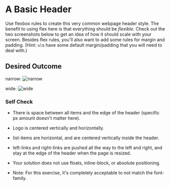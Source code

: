 # A Basic Header

Use flexbox rules to create this very common webpage header style. The benefit
to using flex here is that everything should be _flexible_. Check out the two
screenshots below to get an idea of how it should scale with your screen.
Besides flex rules, you'll also want to add some rules for margin and padding.
(Hint: `ul`s have some default margin/padding that you will need to deal with.)

## Desired Outcome

narrow:
![narrow](./desired-outcome-narrow.png)

wide: 
![wide](./desired-outcome-wide.png)

### Self Check
- There is space between all items and the edge of the header (specific px
  amount doesn't matter here).
- Logo is centered vertically and horizontally.
- list-items are horizontal, and are centered vertically inside the header.
- left-links and right-links are pushed all the way to the left and right, and
  stay at the edge of the header when the page is resized.
- Your solution does not use floats, inline-block, or absolute positioning.

- Note: For this exercise, it's completely acceptable to not match the
  font-family.